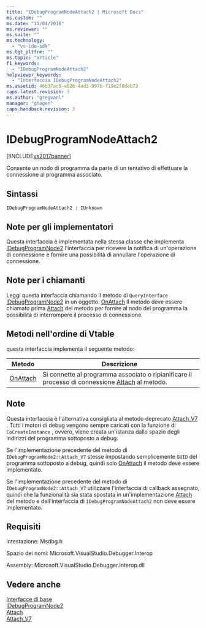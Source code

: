 ```yaml
---
title: "IDebugProgramNodeAttach2 | Microsoft Docs"
ms.custom: ""
ms.date: "11/04/2016"
ms.reviewer: ""
ms.suite: ""
ms.technology: 
  - "vs-ide-sdk"
ms.tgt_pltfrm: ""
ms.topic: "article"
f1_keywords: 
  - "IDebugProgramNodeAttach2"
helpviewer_keywords: 
  - "Interfaccia IDebugProgramNodeAttach2"
ms.assetid: 46b37ac9-a026-4ad3-997b-f19e2f8deb73
caps.latest.revision: 3
ms.author: "gregvanl"
manager: "ghogen"
caps.handback.revision: 3
---
```

# IDebugProgramNodeAttach2
[!INCLUDE[vs2017banner](../../../code-quality/includes/vs2017banner.md)]

Consente un nodo di programma da parte di un tentativo di effettuare la connessione al programma associato.  
  
## Sintassi  
  
```  
IDebugProgramNodeAttach2 : IUnknown  
```  
  
## Note per gli implementatori  
 Questa interfaccia è implementata nella stessa classe che implementa [IDebugProgramNode2](../../../extensibility/debugger/reference/idebugprogramnode2.md) l'interfaccia per ricevere la notifica di un'operazione di connessione e fornire una possibilità di annullare l'operazione di connessione.  
  
## Note per i chiamanti  
 Leggi questa interfaccia chiamando il metodo di `QueryInterface` [IDebugProgramNode2](../../../extensibility/debugger/reference/idebugprogramnode2.md) in un oggetto.  [OnAttach](../../../extensibility/debugger/reference/idebugprogramnodeattach2-onattach.md) Il metodo deve essere chiamato prima [Attach](../../../extensibility/debugger/reference/idebugengine2-attach.md) del metodo per fornire al nodo del programma la possibilità di interrompere il processo di connessione.  
  
## Metodi nell'ordine di Vtable  
 questa interfaccia implementa il seguente metodo:  
  
|Metodo|Descrizione|  
|------------|-----------------|  
|[OnAttach](../../../extensibility/debugger/reference/idebugprogramnodeattach2-onattach.md)|Si connette al programma associato o ripianificare il processo di connessione [Attach](../../../extensibility/debugger/reference/idebugengine2-attach.md) al metodo.|  
  
## Note  
 Questa interfaccia è l'alternativa consigliata al metodo deprecato [Attach\_V7](../../../extensibility/debugger/reference/idebugprogramnode2-attach-v7.md) .  Tutti i motori di debug vengono sempre caricati con la funzione di `CoCreateInstance` , ovvero, viene creata un'istanza dallo spazio degli indirizzi del programma sottoposto a debug.  
  
 Se l'implementazione precedente del metodo di `IDebugProgramNode2::Attach_V7` stesse impostando semplicemente `GUID` del programma sottoposto a debug, quindi solo [OnAttach](../../../extensibility/debugger/reference/idebugprogramnodeattach2-onattach.md) il metodo deve essere implementato.  
  
 Se l'implementazione precedente del metodo di `IDebugProgramNode2::Attach_V7` utilizzare l'interfaccia di callback assegnato, quindi che la funzionalità sia stata spostata in un'implementazione [Attach](../../../extensibility/debugger/reference/idebugengine2-attach.md) del metodo e dell'interfaccia di `IDebugProgramNodeAttach2` non deve essere implementato.  
  
## Requisiti  
 intestazione: Msdbg.h  
  
 Spazio dei nomi: Microsoft.VisualStudio.Debugger.Interop  
  
 Assembly: Microsoft.VisualStudio.Debugger.Interop.dll  
  
## Vedere anche  
 [Interfacce di base](../../../extensibility/debugger/reference/core-interfaces.md)   
 [IDebugProgramNode2](../../../extensibility/debugger/reference/idebugprogramnode2.md)   
 [Attach](../../../extensibility/debugger/reference/idebugengine2-attach.md)   
 [Attach\_V7](../../../extensibility/debugger/reference/idebugprogramnode2-attach-v7.md)